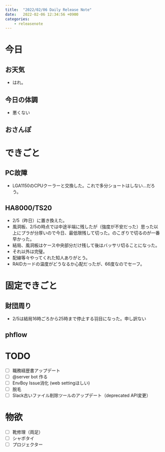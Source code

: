 ```yaml
---
title:  "2022/02/06 Daily Release Note"
date:   2022-02-06 12:34:56 +0900
categories:
	- releasenote
---
```

# 今日

## お天気

* はれ。

## 今日の体調

* 悪くない

## おさんぽ


# できごと

## PC故障

* LGA1150のCPUクーラーと交換した。これで多分ショートはしない…だろう。

## HA8000/TS20

* 2/5（昨日）に置き換えた。
* 風洞板、2/5の時点では中途半端に残したが（強度が不安だった）思った以上にプラが分厚いので今日、最低限残して切った。のこぎりで切るのが一番早かった。
* 結局、風洞板はケース中央部分だけ残して後はバッサリ切ることになった。
* それ以外は完璧。
* 配線等々やってくれた知人ありがとう。
* RAIDカードの温度がどうなるか心配だったが、66度なのでセーフ。

# 固定できごと

## 財団周り

* 2/5は結局16時ごろから25時まで停止する羽目になった。申し訳ない

## phflow


# TODO 

- [ ] 職務経歴書アップデート
- [ ] @server bot 作る
- [ ] EnvBoy Issue消化 (web settingほしい)
- [ ] 脱毛
- [ ] Slack古いファイル削除ツールのアップデート（deprecated API変更）

# 物欲

- [ ] 靴修理（両足）
- [ ] シャボタイ
- [ ] プロジェクター
